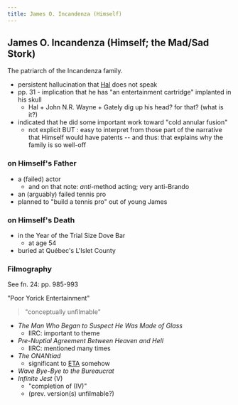 ```yaml
---
title: James O. Incandenza (Himself)
---
```


James O. Incandenza (Himself; the Mad/Sad Stork)
-----------------------------

The patriarch of the Incandenza family.

* persistent hallucination that [Hal](/characters/Hal) does not speak
* pp. 31 - implication that he has "an entertainment cartridge" implanted in his skull
  * Hal + John N.R. Wayne + Gately dig up his head? for that? (what is it?)
* indicated that he did some important work toward "cold annular fusion"
  * not explicit BUT : easy to interpret from those part of the narrative that
    Himself would have patents -- and thus: that explains why the family is so
    well-off

<h3>on Himself's Father</h3>

* a (failed) actor
  * and on that note: *anti*-method acting; very anti-Brando
* an (arguably) failed tennis pro
* planned to "build a tennis pro" out of young James

<h3>on Himself's Death</h3>

* in the Year of the Trial Size Dove Bar
  * at age 54
* buried at Québec's L'Islet County

<h3>Filmography</h3>

See fn. 24: pp. 985-993

"Poor Yorick Entertainment"

> "conceptually unfilmable"

* *The Man Who Began to Suspect He Was Made of Glass*
  * IIRC: important to theme
* *Pre-Nuptial Agreement Between Heaven and Hell*
  * IIRC: mentioned many times
* *The ONANtiad*
  * significant to [ETA](/places/ETA) somehow
* *Wave Bye-Bye to the Bureaucrat*
* *Infinite Jest* (V)
  * "completion of (IV)"
  * (prev. version(s) unfilmable?)
